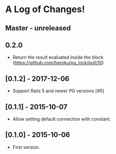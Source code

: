 # A Log of Changes!

## Master - unreleased

## 0.2.0

- Return the result evaluated inside the block (https://github.com/heroku/pg_lock/pull/10)

## [0.1.2] - 2017-12-06

- Support Rails 5 and newer PG versions [#5]

## [0.1.1] - 2015-10-07

- Allow setting default connection with constant.

## [0.1.0] - 2015-10-06

- First version.
